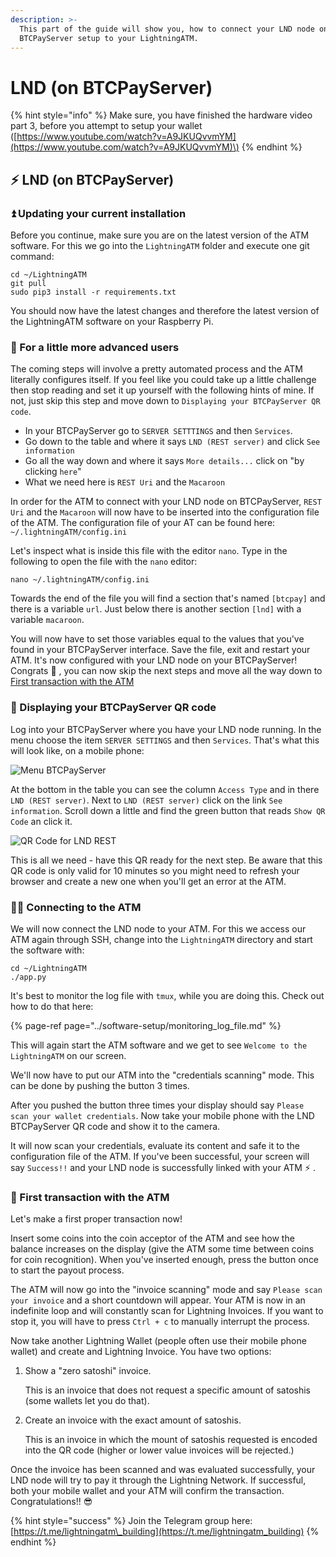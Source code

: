 ```yaml
---
description: >-
  This part of the guide will show you, how to connect your LND node on a
  BTCPayServer setup to your LightningATM.
---
```


# LND \(on BTCPayServer\)

{% hint style="info" %}
Make sure, you have finished the hardware video part 3, before you attempt to setup your wallet \([https://www.youtube.com/watch?v=A9JKUQvvmYM](https://www.youtube.com/watch?v=A9JKUQvvmYM)\)
{% endhint %}

## ⚡ LND \(on BTCPayServer\)

### ⏫ Updating your current installation

Before you continue, make sure you are on the latest version of the ATM software. For this we go into the `LightningATM` folder and execute one git command:

```text
cd ~/LightningATM
git pull
sudo pip3 install -r requirements.txt
```

You should now have the latest changes and therefore the latest version of the LightningATM software on your Raspberry Pi.

### 🤯 For a little more advanced users

The coming steps will involve a pretty automated process and the ATM literally configures itself. If you feel like you could take up a little challenge then stop reading and set it up yourself with the following hints of mine. If not, just skip this step and move down to `Displaying your BTCPayServer QR code`.

* In your BTCPayServer go to `SERVER SETTTINGS` and then `Services`.
* Go down to the table and where it says `LND (REST server)` and click `See information`
* Go all the way down and where it says `More details...` click on "by clicking `here`"
* What we need here is `REST Uri` and the `Macaroon`

In order for the ATM to connect with your LND node on BTCPayServer, `REST Uri` and the `Macaroon` will now have to be inserted into the configuration file of the ATM. The configuration file of your AT can be found here: `~/.lightningATM/config.ini`

Let's inspect what is inside this file with the editor `nano`. Type in the following to open the file with the `nano` editor:

```text
nano ~/.lightningATM/config.ini
```

Towards the end of the file you will find a section that's named `[btcpay]` and there is a variable `url`. Just below there is another section `[lnd]` with a variable `macaroon`.

You will now have to set those variables equal to the values that you've found in your BTCPayServer interface. Save the file, exit and restart your ATM. It's now configured with your LND node on your BTCPayServer! Congrats 🎉 , you can now skip the next steps and move all the way down to [First transaction with the ATM](lnd_btcpay.md#first-transaction-with-the-atm)

### 📱 Displaying your BTCPayServer QR code

Log into your BTCPayServer where you have your LND node running. In the menu choose the item `SERVER SETTINGS` and then `Services`. That's what this will look like, on a mobile phone:

![Menu BTCPayServer](../../.gitbook/assets/menu_lndbtcpay.jpg)

At the bottom in the table you can see the column `Access Type` and in there `LND (REST server)`. Next to `LND (REST server)` click on the link `See information`. Scroll down a little and find the green button that reads `Show QR Code` an click it.

![QR Code for LND REST](../../.gitbook/assets/qr_lndbtcpay.jpg)

This is all we need - have this QR ready for the next step. Be aware that this QR code is only valid for 10 minutes so you might need to refresh your browser and create a new one when you'll get an error at the ATM.

### 👩🔧 Connecting to the ATM

We will now connect the LND node to your ATM. For this we access our ATM again through SSH, change into the `LightningATM` directory and start the software with:

```text
cd ~/LightningATM
./app.py
```

It's best to monitor the log file with `tmux`, while you are doing this. Check out how to do that here:

{% page-ref page="../software-setup/monitoring\_log\_file.md" %}

This will again start the ATM software and we get to see `Welcome to the LightningATM` on our screen.

We'll now have to put our ATM into the "credentials scanning" mode. This can be done by pushing the button 3 times.

After you pushed the button three times your display should say `Please scan your wallet credentials`. Now take your mobile phone with the LND BTCPayServer QR code and show it to the camera.

It will now scan your credentials, evaluate its content and safe it to the configuration file of the ATM. If you've been successful, your screen will say `Success!!` and your LND node is successfully linked with your ATM ⚡ .

### 🤑 First transaction with the ATM

Let's make a first proper transaction now!

Insert some coins into the coin acceptor of the ATM and see how the balance increases on the display \(give the ATM some time between coins for coin recognition\). When you've inserted enough, press the button once to start the payout process.

The ATM will now go into the "invoice scanning" mode and say `Please scan your invoice` and a short countdown will appear. Your ATM is now in an indefinite loop and will constantly scan for Lightning Invoices. If you want to stop it, you will have to press `Ctrl + c` to manually interrupt the process.

Now take another Lightning Wallet \(people often use their mobile phone wallet\) and create and Lightning Invoice. You have two options:

1. Show a "zero satoshi" invoice.

   This is an invoice that does not request a specific amount of satoshis \(some wallets let you do that\).

2. Create an invoice with the exact amount of satoshis.

   This is an invoice in which the mount of satoshis requested is encoded into the QR code \(higher or lower value invoices will be rejected.\)

Once the invoice has been scanned and was evaluated successfully, your LND node will try to pay it through the Lightning Network. If successful, both your mobile wallet and your ATM will confirm the transaction. Congratulations!! 😎

{% hint style="success" %}
Join the Telegram group here: [https://t.me/lightningatm\_building](https://t.me/lightningatm_building)
{% endhint %}
